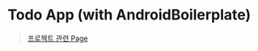 # Todo App (with AndroidBoilerplate)
> [프로젝트 관련 Page](https://www.notion.so/Kotlin-for-Android-b4424a4b78f24f1e9c2908707d1bf227)